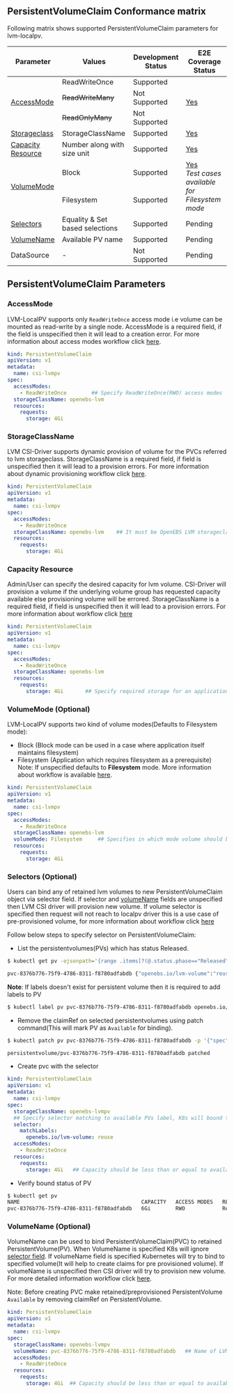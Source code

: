 ## PersistentVolumeClaim Conformance matrix

Following matrix shows supported PersistentVolumeClaim parameters for lvm-localpv.

<table>
  <thead>
    <tr>
      <th> Parameter </th>
      <th> Values </th>
      <th> Development Status </th>
      <th> E2E Coverage Status </th>
    </tr>
  </thead>
  <tbody>
    <tr>
      <td rowspan=3> <a href="#accessmode"> AccessMode </a> </td>
      <td> ReadWriteOnce </td>
      <td> Supported </td>
      <td rowspan=3> <a href="https://github.com/openebs/lvm-localpv/tree/HEAD/e2e-tests/experiments/lvm-localpv-provisioner#readme"> Yes </a> </td>
    </tr>
    <tr>
      <td> <strike> ReadWriteMany </strkie> </td>
      <td> Not Supported </td>
    </tr>
    <tr>
      <td> <strike> ReadOnlyMany </strike> </td>
      <td> Not Supported </td>
    </tr>
    <tr>
      <td> <a href="#storageclassname"> Storageclass </td>
      <td> StorageClassName </td>
      <td> Supported </td>
      <td> <a href="https://github.com/openebs/lvm-localpv/tree/HEAD/e2e-tests/experiments/lvm-localpv-provisioner#readme"> Yes </a> </td>
    </tr>
    <tr>
      <td> <a href="#capacity-resource"> Capacity Resource </a> </td>
      <td> Number along with size unit </td>
      <td> Supported </td>
      <td> <a href="https://github.com/openebs/lvm-localpv/tree/HEAD/e2e-tests/experiments/functional/lvm-volume-resize#readme"> Yes </a> </td>
    </tr>
    <tr>
      <td rowspan=2> <a href="#volumemode-optional"> VolumeMode </a> </td>
      <td> Block </td>
      <td> Supported </td>
      <td rowspan=2> <a href="https://github.com/openebs/lvm-localpv/blob/HEAD/e2e-tests/apps/percona/deployers/run_e2e_test.yml"> Yes </a> <br> <i> Test cases available for Filesystem mode </i> </br> </td>
    </tr>
    <tr>
      <td> Filesystem </td>
      <td> Supported </td>
    </tr>
    <tr>
      <td> <a href="#selectors-optional"> Selectors </a> </td>
      <td> Equality & Set based selections </td>
      <td> Supported </td>
      <td> Pending </td>
    </tr>
    <tr>
      <td> <a href="#volumename-optional"> VolumeName </a> </td>
      <td> Available PV name </td>
      <td> Supported </td>
      <td> Pending </td>
    </tr>
    <tr>
      <td> DataSource </td>
      <td> - </td>
      <td> Not Supported </td>
      <td> Pending </td>
    </tr>
  </tbody>
</table>


## PersistentVolumeClaim Parameters

### AccessMode

LVM-LocalPV supports only `ReadWriteOnce` access mode i.e volume can be mounted as read-write by a single node. AccessMode is a required field, if the field is unspecified then it will lead to a creation error. For more information about access modes workflow click [here](../design/lvm/persistent-volume-claim/access_mode.md).
```yaml
kind: PersistentVolumeClaim
apiVersion: v1
metadata:
  name: csi-lvmpv
spec:
  accessModes:
    - ReadWriteOnce        ## Specify ReadWriteOnce(RWO) access modes
  storageClassName: openebs-lvm
  resources:
    requests:
      storage: 4Gi
```

### StorageClassName

LVM CSI-Driver supports dynamic provision of volume for the PVCs referred to lvm storageclass. StorageClassName is a required field, if field is unspecified then it will lead to a provision errors. For more information about dynamic provisioning workflow click [here](../design/lvm/persistent-volume-claim/storage_class.md).

```yaml
kind: PersistentVolumeClaim
apiVersion: v1
metadata:
  name: csi-lvmpv
spec:
  accessModes:
    - ReadWriteOnce
  storageClassName: openebs-lvm    ## It must be OpenEBS LVM storageclass for provisioning LVM volumes
  resources:
    requests:
      storage: 4Gi
```

### Capacity Resource

Admin/User can specify the desired capacity for lvm volume. CSI-Driver will provision a volume if the underlying volume group has requested capacity available else provisioning volume will be errored. StorageClassName is a required field, if field is unspecified then it will lead to a provision errors. For more information about workflow click [here](../design/lvm/persistent-volume-claim/capacity_resource.md)

```yaml
kind: PersistentVolumeClaim
apiVersion: v1
metadata:
  name: csi-lvmpv
spec:
  accessModes:
    - ReadWriteOnce
  storageClassName: openebs-lvm
  resources:
    requests:
      storage: 4Gi       ## Specify required storage for an application
```

### VolumeMode (Optional)

LVM-LocalPV supports two kind of volume modes(Defaults to Filesystem mode):
- Block  (Block mode can be used in a case where application itself maintains filesystem)
- Filesystem (Application which requires filesystem as a prerequisite)
Note: If unspecified defaults to **Filesystem** mode. More information about workflow
      is available [here](../design/lvm/persistent-volume-claim/volume_mode.md).

```yaml
kind: PersistentVolumeClaim
apiVersion: v1
metadata:
  name: csi-lvmpv
spec:
  accessModes:
    - ReadWriteOnce
  storageClassName: openebs-lvm
  volumeMode: Filesystem     ## Specifies in which mode volume should be attached to pod
  resources:
    requests:
      storage: 4Gi
```


### Selectors (Optional)

Users can bind any of retained lvm volumes to new PersistentVolumeClaim object via selector field. If selector and [volumeName](#volumename-optional) fields are unspecified then LVM CSI driver will provision new volume. If volume selector is specified then request will not reach to localpv driver this is a use case of pre-provisioned volume, for more information about workflow click [here](../design/lvm/persistent-volume-claim/selector.md)

Follow below steps to specify selector on PersistentVolumeClaim:

- List the persistentvolumes(PVs) which has status Released.
```sh
$ kubectl get pv -ojsonpath='{range .items[?(@.status.phase=="Released")]}{.metadata.name} {.metadata.labels}{"\n"}'

pvc-8376b776-75f9-4786-8311-f8780adfabdb {"openebs.io/lvm-volume":"reuse"}
```
**Note**: If labels doesn't exist for persistent volume then it is required to add labels to PV
```sh
$ kubectl label pv pvc-8376b776-75f9-4786-8311-f8780adfabdb openebs.io/lvm-volume=reuse
```

- Remove the claimRef on selected persistentvolumes using patch command(This will mark PV as `Available` for binding).
```sh
$ kubectl patch pv pvc-8376b776-75f9-4786-8311-f8780adfabdb -p '{"spec":{"claimRef": null}}'

persistentvolume/pvc-8376b776-75f9-4786-8311-f8780adfabdb patched
```
- Create pvc with the selector
```yaml
kind: PersistentVolumeClaim
apiVersion: v1
metadata:
  name: csi-lvmpv
spec:
  storageClassName: openebs-lvmpv
  ## Specify selector matching to available PVs label, K8s will bound to any of available PV matches to specified labels
  selector:
    matchLabels:
      openebs.io/lvm-volume: reuse
  accessModes:
    - ReadWriteOnce
  resources:
    requests:
      storage: 4Gi   ## Capacity should be less than or equal to available PV capacities
```
- Verify bound status of PV
```sh
$ kubectl get pv
NAME                                       CAPACITY   ACCESS MODES   RECLAIM POLICY   STATUS   CLAIM               STORAGECLASS    REASON   AGE
pvc-8376b776-75f9-4786-8311-f8780adfabdb   6Gi        RWO            Retain           Bound    default/csi-lvmpv   openebs-lvmpv   9h
```

### VolumeName (Optional)

VolumeName can be used to bind PersistentVolumeClaim(PVC) to retained PersistentVolume(PV). When VolumeName is specified K8s will ignore [selector field](#selectors-optional). If volumeName field is specified Kubernetes will try to bind to specified volume(It will help to create claims for pre provisioned volume). If volumeName is unspecified then CSI driver will try to provision new volume. For more detailed information workflow click [here](../design/lvm/persistent-volume-claim/volume_name.md).

Note: Before creating PVC make retained/preprovisioned PersistentVolume `Available` by removing claimRef on PersistentVolume.

```yaml
kind: PersistentVolumeClaim
apiVersion: v1
metadata:
  name: csi-lvmpv
spec:
  storageClassName: openebs-lvmpv
  volumeName: pvc-8376b776-75f9-4786-8311-f8780adfabdb   ## Name of LVM volume present in Available state
  accessModes:
    - ReadWriteOnce
  resources:
    requests:
      storage: 4Gi  ## Capacity should be less than or equal to available PV capacities
```
